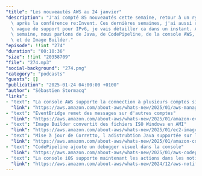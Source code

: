 ```yaml
---
"title": "Les nouveautés AWS au 24 janvier"
"description": "J'ai compté 85 nouveautés cette semaine, retour à un rythme normal\
  \ après la conférence re:Invent. Ces dernières semaines, j'ai aussi remarqué une\
  \ vague de support pour IPv6, je vais détailler ca dans un instant. A part ca, cette\
  \ semaine, nous parlons de Java, de CodePipeline, de la console AWS, de Eventbridge\
  \ et de Image Builder."
"episode": !!int "274"
"duration": "00:10:36"
"size": !!int "20358709"
"file": "274.mp3"
"social-background": "274.png"
"category": "podcasts"
"guests": []
"publication": "2025-01-24 04:00:00 +0100"
"author": "Sébastien Stormacq"
"links":
- "text": "La console AWS supporte la connection à plusieurs comptes simultanément"
  "link": "https://aws.amazon.com/about-aws/whats-new/2025/01/aws-management-console-simultaneous-sign-in-multiple-accounts/"
- "text": "EventBridge remet des messages sur d'autres comptes"
  "link": "https://aws.amazon.com/about-aws/whats-new/2025/01/amazon-eventbridge-direct-delivery-cross-account-targets/"
- "text": "Image Builder convertit des fichiers ISO Windows en AMI"
  "link": "https://aws.amazon.com/about-aws/whats-new/2025/01/ec2-image-builder-converting-windows-iso-files-amis/"
- "text": "Mise à jour de Corretto, l adistrubtion Java supportée sur le long terme"
  "link": "https://aws.amazon.com/about-aws/whats-new/2025/01/amazon-corretto-january-2025-quarterly-updates/"
- "text": "CodePipeline ajoute un debugger visuel dans la console"
  "link": "https://aws.amazon.com/about-aws/whats-new/2025/01/aws-codepipeline-debugging-experience-aws-management-console/"
- "text": "La console iOS supporte maintenant les actions dans les notifications"
  "link": "https://aws.amazon.com/about-aws/whats-new/2024/12/aws-notification-actions-aws-console-mobile-app-ios/"
---
```

